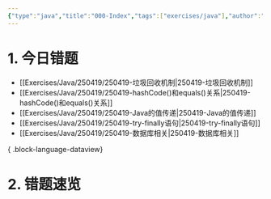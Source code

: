 ```yaml
---
{"type":"java","title":"000-Index","tags":["exercises/java"],"author":"codertoro","establish":"2025-05-06","update":"2025-05-06","dg-publish":true,"java":true,"permalink":"/Exercises/Java/250419/000-Index/","dgPassFrontmatter":true,"created":"2025-05-06T19:03:42.495+08:00","updated":"2025-05-07T14:26:36.881+08:00"}
---
```


# 1. 今日错题
- [[Exercises/Java/250419/250419-垃圾回收机制\|250419-垃圾回收机制]]
- [[Exercises/Java/250419/250419-hashCode()和equals()关系\|250419-hashCode()和equals()关系]]
- [[Exercises/Java/250419/250419-Java的值传递\|250419-Java的值传递]]
- [[Exercises/Java/250419/250419-try-finally语句\|250419-try-finally语句]]
- [[Exercises/Java/250419/250419-数据库相关\|250419-数据库相关]]

{ .block-language-dataview}

# 2. 错题速览




